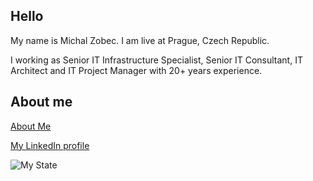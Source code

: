 ## Hello

My name is Michal Zobec. I am live at Prague, Czech Republic.

I working as Senior IT Infrastructure Specialist, Senior IT Consultant, IT Architect and IT Project Manager with 20+ years experience.

## About me

[About Me](https://about.me/michalzobec)

[My LinkedIn profile](https://www.linkedin.com/in/michalzobec/)

<!-- Here are my GitHub [stats](https://github-readme-stats.vercel.app/api?username=michalzobec): -->

![My State](https://github-readme-stats.vercel.app/api?username=michalzobec)